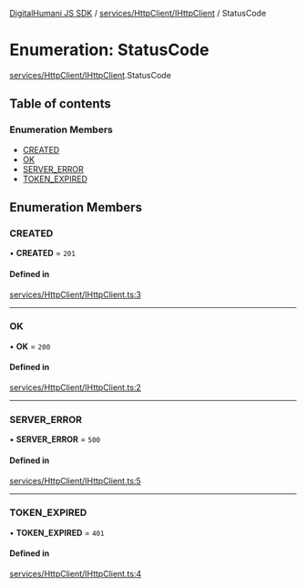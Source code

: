 [DigitalHumani JS SDK](../README.md) / [services/HttpClient/IHttpClient](../modules/services_HttpClient_IHttpClient.md) / StatusCode

# Enumeration: StatusCode

[services/HttpClient/IHttpClient](../modules/services_HttpClient_IHttpClient.md).StatusCode

## Table of contents

### Enumeration Members

- [CREATED](services_HttpClient_IHttpClient.StatusCode.md#created)
- [OK](services_HttpClient_IHttpClient.StatusCode.md#ok)
- [SERVER\_ERROR](services_HttpClient_IHttpClient.StatusCode.md#server_error)
- [TOKEN\_EXPIRED](services_HttpClient_IHttpClient.StatusCode.md#token_expired)

## Enumeration Members

### CREATED

• **CREATED** = ``201``

#### Defined in

[services/HttpClient/IHttpClient.ts:3](https://github.com/impe93/digital-humani-js-sdk/blob/d0c7cfd/src/services/HttpClient/IHttpClient.ts#L3)

___

### OK

• **OK** = ``200``

#### Defined in

[services/HttpClient/IHttpClient.ts:2](https://github.com/impe93/digital-humani-js-sdk/blob/d0c7cfd/src/services/HttpClient/IHttpClient.ts#L2)

___

### SERVER\_ERROR

• **SERVER\_ERROR** = ``500``

#### Defined in

[services/HttpClient/IHttpClient.ts:5](https://github.com/impe93/digital-humani-js-sdk/blob/d0c7cfd/src/services/HttpClient/IHttpClient.ts#L5)

___

### TOKEN\_EXPIRED

• **TOKEN\_EXPIRED** = ``401``

#### Defined in

[services/HttpClient/IHttpClient.ts:4](https://github.com/impe93/digital-humani-js-sdk/blob/d0c7cfd/src/services/HttpClient/IHttpClient.ts#L4)
